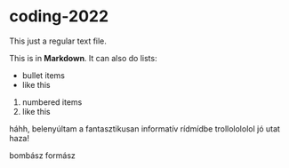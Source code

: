 # coding-2022
This just a regular text file.

This is in **Markdown**. It can also do lists:
- bullet items
- like this

1. numbered items
2. like this

háhh, belenyúltam a fantasztikusan informatív rídmídbe trollolololol
jó utat haza!

bombász formász
